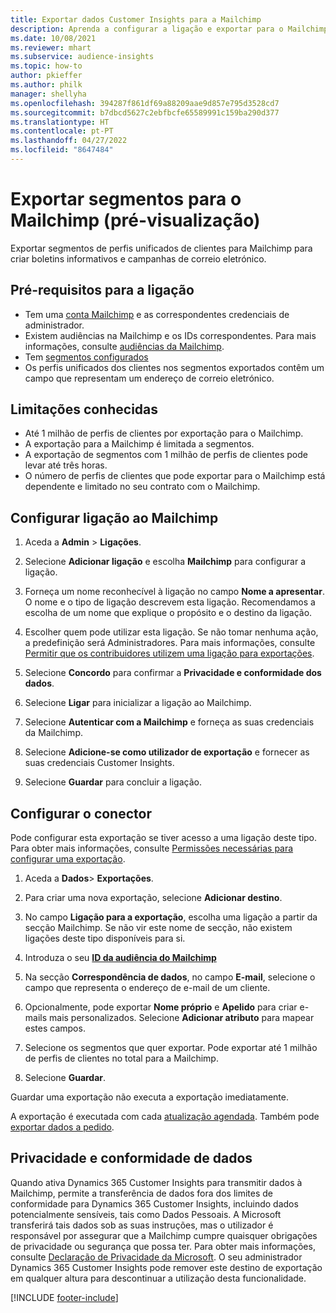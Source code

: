 ```yaml
---
title: Exportar dados Customer Insights para a Mailchimp
description: Aprenda a configurar a ligação e exportar para o Mailchimp.
ms.date: 10/08/2021
ms.reviewer: mhart
ms.subservice: audience-insights
ms.topic: how-to
author: pkieffer
ms.author: philk
manager: shellyha
ms.openlocfilehash: 394287f861df69a88209aae9d857e795d3528cd7
ms.sourcegitcommit: b7dbcd5627c2ebfbcfe65589991c159ba290d377
ms.translationtype: HT
ms.contentlocale: pt-PT
ms.lasthandoff: 04/27/2022
ms.locfileid: "8647484"
---
```

# <a name="export-segments-to-mailchimp-preview"></a>Exportar segmentos para o Mailchimp (pré-visualização)

Exportar segmentos de perfis unificados de clientes para Mailchimp para criar boletins informativos e campanhas de correio eletrónico.

## <a name="prerequisites-for-connection"></a>Pré-requisitos para a ligação

-   Tem uma [conta Mailchimp](https://mailchimp.com/) e as correspondentes credenciais de administrador.
-   Existem audiências na Mailchimp e os IDs correspondentes. Para mais informações, consulte [audiências da Mailchimp](https://mailchimp.com/help/create-audience/).
-   Tem [segmentos configurados](segments.md)
-   Os perfis unificados dos clientes nos segmentos exportados contêm um campo que representam um endereço de correio eletrónico.

## <a name="known-limitations"></a>Limitações conhecidas

- Até 1 milhão de perfis de clientes por exportação para o Mailchimp.
- A exportação para a Mailchimp é limitada a segmentos.
- A exportação de segmentos com 1 milhão de perfis de clientes pode levar até três horas. 
- O número de perfis de clientes que pode exportar para o Mailchimp está dependente e limitado no seu contrato com o Mailchimp.

## <a name="set-up-connection-to-mailchimp"></a>Configurar ligação ao Mailchimp

1. Aceda a **Admin** > **Ligações**.

1. Selecione **Adicionar ligação** e escolha **Mailchimp** para configurar a ligação.

1. Forneça um nome reconhecível à ligação no campo **Nome a apresentar**. O nome e o tipo de ligação descrevem esta ligação. Recomendamos a escolha de um nome que explique o propósito e o destino da ligação.

1. Escolher quem pode utilizar esta ligação. Se não tomar nenhuma ação, a predefinição será Administradores. Para mais informações, consulte [Permitir que os contribuidores utilizem uma ligação para exportações](connections.md#allow-contributors-to-use-a-connection-for-exports).

1. Selecione **Concordo** para confirmar a **Privacidade e conformidade dos dados**.

1. Selecione **Ligar** para inicializar a ligação ao Mailchimp.

1. Selecione **Autenticar com a Mailchimp** e forneça as suas credenciais da Mailchimp.

1. Selecione **Adicione-se como utilizador de exportação** e fornecer as suas credenciais Customer Insights.

1. Selecione **Guardar** para concluir a ligação. 

## <a name="configure-the-connector"></a>Configurar o conector

Pode configurar esta exportação se tiver acesso a uma ligação deste tipo. Para obter mais informações, consulte [Permissões necessárias para configurar uma exportação](export-destinations.md#set-up-a-new-export).

1. Aceda a **Dados**> **Exportações**.

1. Para criar uma nova exportação, selecione **Adicionar destino**.

1. No campo **Ligação para a exportação**, escolha uma ligação a partir da secção Mailchimp. Se não vir este nome de secção, não existem ligações deste tipo disponíveis para si.

1. Introduza o seu **[ID da audiência do Mailchimp](https://mailchimp.com/help/find-audience-id/)**

1. Na secção **Correspondência de dados**, no campo **E-mail**, selecione o campo que representa o endereço de e-mail de um cliente. 

1. Opcionalmente, pode exportar **Nome próprio** e **Apelido** para criar e-mails mais personalizados. Selecione **Adicionar atributo** para mapear estes campos.

1. Selecione os segmentos que quer exportar. Pode exportar até 1 milhão de perfis de clientes no total para a Mailchimp.

1. Selecione **Guardar**.

Guardar uma exportação não executa a exportação imediatamente.

A exportação é executada com cada [atualização agendada](system.md#schedule-tab). Também pode [exportar dados a pedido](export-destinations.md#run-exports-on-demand). 

## <a name="data-privacy-and-compliance"></a>Privacidade e conformidade de dados

Quando ativa Dynamics 365 Customer Insights para transmitir dados à Mailchimp, permite a transferência de dados fora dos limites de conformidade para Dynamics 365 Customer Insights, incluindo dados potencialmente sensíveis, tais como Dados Pessoais. A Microsoft transferirá tais dados sob as suas instruções, mas o utilizador é responsável por assegurar que a Mailchimp cumpre quaisquer obrigações de privacidade ou segurança que possa ter. Para obter mais informações, consulte [Declaração de Privacidade da Microsoft](https://go.microsoft.com/fwlink/?linkid=396732).
O seu administrador Dynamics 365 Customer Insights pode remover este destino de exportação em qualquer altura para descontinuar a utilização desta funcionalidade.

[!INCLUDE [footer-include](includes/footer-banner.md)]
